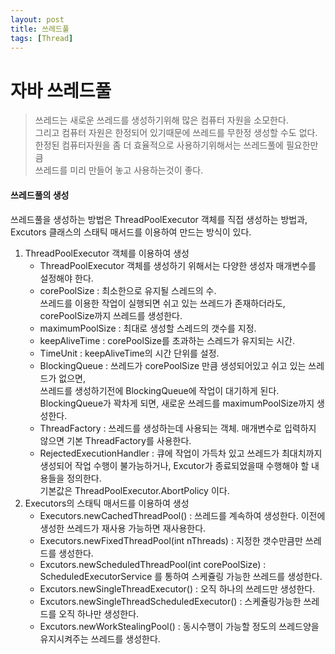 ```yaml
---
layout: post
title: 쓰레드풀
tags: [Thread]
---
```


# 자바 쓰레드풀

>쓰레드는 새로운 쓰레드를 생성하기위해 많은 컴퓨터 자원을 소모한다.   
그리고 컴퓨터 자원은 한정되어 있기때문에 쓰레드를 무한정 생성할 수도 없다.   
한정된 컴퓨터자원을 좀 더 효율적으로 사용하기위해서는 쓰레드풀에 필요한만큼   
쓰레드를 미리 만들어 놓고 사용하는것이 좋다.

#### 쓰레드풀의 생성
쓰레드풀을 생성하는 방법은 ThreadPoolExecutor 객체를 직접 생성하는 방법과,   
Excutors 클래스의 스태틱 매서드를 이용하여 만드는 방식이 있다.
1. ThreadPoolExecutor 객체를 이용하여 생성 
   + ThreadPoolExecutor 객체를 생성하기 위해서는 다양한 생성자 매개변수를 설정해야 한다.
   + corePoolSize : 최소한으로 유지될 스레드의 수.    
   쓰레드를 이용한 작업이 실행되면 쉬고 있는 쓰레드가 존재하더라도, corePoolSize까지 쓰레드를 생성한다. 
   + maximumPoolSize : 최대로 생성할 스레드의 갯수를 지정.
   + keepAliveTime : corePoolSize를 초과하는 스레드가 유지되는 시간.
   + TimeUnit : keepAliveTime의 시간 단위를 설정.
   + BlockingQueue : 쓰레드가 corePoolSize 만큼 생성되어있고 쉬고 있는 쓰레드가 없으면,   
   쓰레드를 생성하기전에 BlockingQueue에 작업이 대기하게 된다.   
   BlockingQueue가 꽉차게 되면, 새로운 쓰레드를 maximumPoolSize까지 생성한다.
   + ThreadFactory : 쓰레드를 생성하는데 사용되는 객체. 매개변수로 입력하지 않으면 기본 ThreadFactory를 사용한다.
   + RejectedExecutionHandler : 큐에 작업이 가득차 있고 쓰레드가 최대치까지 생성되어 작업 수행이 불가능하거나, Excutor가 종료되었을때 수행해야 할 내용들을 정의한다.  
   기본값은 ThreadPoolExecutor.AbortPolicy 이다.
2. Executors의 스태틱 매서드를 이용하여 생성
   + Executors.newCachedThreadPool() : 쓰레드를 계속하여 생성한다. 이전에 생성한 쓰레드가 재사용 가능하면 재사용한다.
   + Executors.newFixedThreadPool(int nThreads) : 지정한 갯수만큼만 쓰레드를 생성한다.
   + Excutors.newScheduledThreadPool(int corePoolSize) : ScheduledExecutorService 를 통하여 스케쥴링 가능한 쓰레드를 생성한다.
   + Excutors.newSingleThreadExecutor() : 오직 하나의 쓰레드만 생성한다.
   + Excutors.newSingleThreadScheduledExecutor() : 스케쥴링가능한 쓰레드를 오직 하나만 생성한다.
   + Excutors.newWorkStealingPool() : 동시수행이 가능할 정도의 쓰레드양을 유지시켜주는 쓰레드를 생성한다.